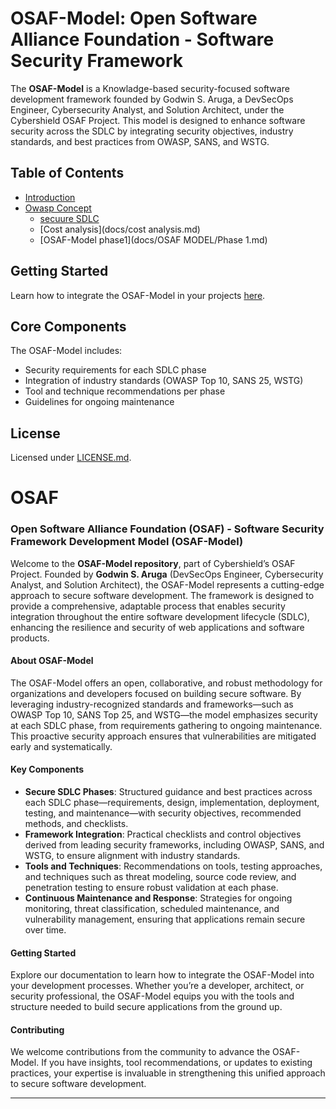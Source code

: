 
# OSAF-Model: Open Software Alliance Foundation - Software Security Framework

The **OSAF-Model** is a Knowladge-based security-focused software development framework founded by Godwin S. Aruga, a DevSecOps Engineer, Cybersecurity Analyst, and Solution Architect, under the Cybershield OSAF Project. This model is designed to enhance software security across the SDLC by integrating security objectives, industry standards, and best practices from OWASP, SANS, and WSTG.

## Table of Contents
- [Introduction](docs/Introduction.md)
- [Owasp Concept](docs/OWASP_concept.md)
  - [secuure SDLC](docs/Secure-SDLC.md)
  - [Cost analysis](docs/cost analysis.md)
  - [OSAF-Model phase1](docs/OSAF MODEL/Phase 1.md)


## Getting Started
Learn how to integrate the OSAF-Model in your projects [here](docs/Introduction.md).

## Core Components
The OSAF-Model includes:
- Security requirements for each SDLC phase
- Integration of industry standards (OWASP Top 10, SANS 25, WSTG)
- Tool and technique recommendations per phase
- Guidelines for ongoing maintenance


## License
Licensed under [LICENSE.md](LICENSE.md).





# OSAF


### Open Software Alliance Foundation (OSAF) - Software Security Framework Development Model (OSAF-Model)

Welcome to the **OSAF-Model repository**, part of Cybershield’s OSAF Project. Founded by **Godwin S. Aruga** (DevSecOps Engineer, Cybersecurity Analyst, and Solution Architect), the OSAF-Model represents a cutting-edge approach to secure software development. The framework is designed to provide a comprehensive, adaptable process that enables security integration throughout the entire software development lifecycle (SDLC), enhancing the resilience and security of web applications and software products.

#### About OSAF-Model

The OSAF-Model offers an open, collaborative, and robust methodology for organizations and developers focused on building secure software. By leveraging industry-recognized standards and frameworks—such as OWASP Top 10, SANS Top 25, and WSTG—the model emphasizes security at each SDLC phase, from requirements gathering to ongoing maintenance. This proactive security approach ensures that vulnerabilities are mitigated early and systematically.

#### Key Components

- **Secure SDLC Phases**: Structured guidance and best practices across each SDLC phase—requirements, design, implementation, deployment, testing, and maintenance—with security objectives, recommended methods, and checklists.
- **Framework Integration**: Practical checklists and control objectives derived from leading security frameworks, including OWASP, SANS, and WSTG, to ensure alignment with industry standards.
- **Tools and Techniques**: Recommendations on tools, testing approaches, and techniques such as threat modeling, source code review, and penetration testing to ensure robust validation at each phase.
- **Continuous Maintenance and Response**: Strategies for ongoing monitoring, threat classification, scheduled maintenance, and vulnerability management, ensuring that applications remain secure over time.

#### Getting Started

Explore our documentation to learn how to integrate the OSAF-Model into your development processes. Whether you’re a developer, architect, or security professional, the OSAF-Model equips you with the tools and structure needed to build secure applications from the ground up.

#### Contributing

We welcome contributions from the community to advance the OSAF-Model. If you have insights, tool recommendations, or updates to existing practices, your expertise is invaluable in strengthening this unified approach to secure software development.

---

